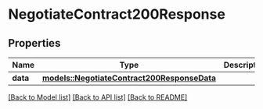 # NegotiateContract200Response

## Properties

Name | Type | Description | Notes
------------ | ------------- | ------------- | -------------
**data** | [**models::NegotiateContract200ResponseData**](Negotiate_Contract_200_Response_data.md) |  | 

[[Back to Model list]](../README.md#documentation-for-models) [[Back to API list]](../README.md#documentation-for-api-endpoints) [[Back to README]](../README.md)


